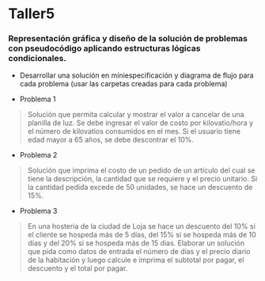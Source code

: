 # Taller5
### Representación gráfica y diseño de la solución de problemas con pseudocódigo aplicando estructuras lógicas condicionales.

* Desarrollar una solución en miniespecificación y diagrama de flujo para cada problema (usar las carpetas creadas para cada problema)

* Problema 1

> Solución que permita calcular y mostrar el valor a cancelar de una planilla de luz. Se debe ingresar el valor de costo por kilovatio/hora y el número de kilovatios consumidos en el mes. Si el usuario tiene edad mayor a 65 años, se debe descontrar el 10%.


* Problema 2

> Solución que imprima el costo de un pedido de un artículo del cual se tiene la descripción, la cantidad que se requiere y el precio unitario. Si la cantidad pedida excede de 50 unidades, se hace un descuento de 15%.


* Problema 3

> En una hosteria de la ciudad de Loja se hace un descuento del 10% si el cliente se hospeda más de 5 días, del 15% si se hospeda más de 10 días y del 20% si se hospeda más de 15 días. Elaborar un solución que pida como datos de entrada el número de días y el precio diario de la habitación y luego calcule e imprima el subtotal por pagar, el descuento y el total por pagar.


